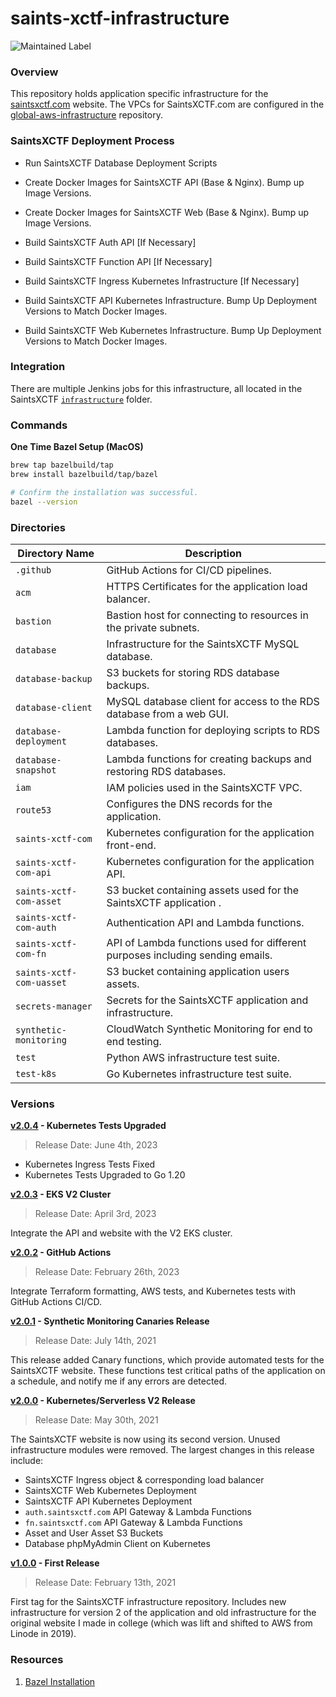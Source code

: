 # saints-xctf-infrastructure

![Maintained Label](https://img.shields.io/badge/Maintained-Yes-brightgreen?style=for-the-badge)

### Overview

This repository holds application specific infrastructure for the [saintsxctf.com](https://www.saintsxctf.com/) website.  The 
VPCs for SaintsXCTF.com are configured in the [global-aws-infrastructure](https://github.com/AJarombek/global-aws-infrastructure) 
repository.

### SaintsXCTF Deployment Process

+ Run SaintsXCTF Database Deployment Scripts

+ Create Docker Images for SaintsXCTF API (Base & Nginx).  Bump up Image Versions.

+ Create Docker Images for SaintsXCTF Web (Base & Nginx).  Bump up Image Versions.

+ Build SaintsXCTF Auth API [If Necessary]

+ Build SaintsXCTF Function API [If Necessary]

+ Build SaintsXCTF Ingress Kubernetes Infrastructure [If Necessary]

+ Build SaintsXCTF API Kubernetes Infrastructure.  Bump Up Deployment Versions to Match Docker Images.

+ Build SaintsXCTF Web Kubernetes Infrastructure.  Bump Up Deployment Versions to Match Docker Images.

### Integration

There are multiple Jenkins jobs for this infrastructure, all located in the SaintsXCTF
[`infrastructure`](http://jenkins.jarombek.io/job/saints-xctf/job/infrastructure/) folder.

### Commands

**One Time Bazel Setup (MacOS)**

```bash
brew tap bazelbuild/tap
brew install bazelbuild/tap/bazel

# Confirm the installation was successful.
bazel --version
```

### Directories

| Directory Name           | Description                                                                   |
|--------------------------|-------------------------------------------------------------------------------|
| `.github`                | GitHub Actions for CI/CD pipelines.                                           |
| `acm`                    | HTTPS Certificates for the application load balancer.                         |
| `bastion`                | Bastion host for connecting to resources in the private subnets.              |
| `database`               | Infrastructure for the SaintsXCTF MySQL database.                             |
| `database-backup`        | S3 buckets for storing RDS database backups.                                  |
| `database-client`        | MySQL database client for access to the RDS database from a web GUI.          |
| `database-deployment`    | Lambda function for deploying scripts to RDS databases.                       |
| `database-snapshot`      | Lambda functions for creating backups and restoring RDS databases.            |
| `iam`                    | IAM policies used in the SaintsXCTF VPC.                                      |
| `route53`                | Configures the DNS records for the application.                               |
| `saints-xctf-com`        | Kubernetes configuration for the application front-end.                       |
| `saints-xctf-com-api`    | Kubernetes configuration for the application API.                             |
| `saints-xctf-com-asset`  | S3 bucket containing assets used for the SaintsXCTF application .             |
| `saints-xctf-com-auth`   | Authentication API and Lambda functions.                                      |
| `saints-xctf-com-fn`     | API of Lambda functions used for different purposes including sending emails. |
| `saints-xctf-com-uasset` | S3 bucket containing application users assets.                                |
| `secrets-manager`        | Secrets for the SaintsXCTF application and infrastructure.                    |
| `synthetic-monitoring`   | CloudWatch Synthetic Monitoring for end to end testing.                       |
| `test`                   | Python AWS infrastructure test suite.                                         |
| `test-k8s`               | Go Kubernetes infrastructure test suite.                                      |

### Versions

**[v2.0.4](https://github.com/AJarombek/saints-xctf-infrastructure/tree/v2.0.4) - Kubernetes Tests Upgraded**

> Release Date: June 4th, 2023

+ Kubernetes Ingress Tests Fixed
+ Kubernetes Tests Upgraded to Go 1.20

**[v2.0.3](https://github.com/AJarombek/saints-xctf-infrastructure/tree/v2.0.3) - EKS V2 Cluster**

> Release Date: April 3rd, 2023

Integrate the API and website with the V2 EKS cluster.

**[v2.0.2](https://github.com/AJarombek/saints-xctf-infrastructure/tree/v2.0.2) - GitHub Actions**

> Release Date: February 26th, 2023

Integrate Terraform formatting, AWS tests, and Kubernetes tests with GitHub Actions CI/CD.

**[v2.0.1](https://github.com/AJarombek/saints-xctf-infrastructure/tree/v2.0.1) - Synthetic Monitoring Canaries Release**

> Release Date: July 14th, 2021

This release added Canary functions, which provide automated tests for the SaintsXCTF website.  These functions test 
critical paths of the application on a schedule, and notify me if any errors are detected.

**[v2.0.0](https://github.com/AJarombek/saints-xctf-infrastructure/tree/v2.0.0) - Kubernetes/Serverless V2 Release**

> Release Date: May 30th, 2021

The SaintsXCTF website is now using its second version.  Unused infrastructure modules were removed.  The largest 
changes in this release include:

* SaintsXCTF Ingress object & corresponding load balancer
* SaintsXCTF Web Kubernetes Deployment
* SaintsXCTF API Kubernetes Deployment
* `auth.saintsxctf.com` API Gateway & Lambda Functions
* `fn.saintsxctf.com` API Gateway & Lambda Functions
* Asset and User Asset S3 Buckets
* Database phpMyAdmin Client on Kubernetes

**[v1.0.0](https://github.com/AJarombek/saints-xctf-infrastructure/tree/v1.0.0) - First Release**

> Release Date: February 13th, 2021

First tag for the SaintsXCTF infrastructure repository.  Includes new infrastructure for version 2 of the application 
and old infrastructure for the original website I made in college (which was lift and shifted to AWS from Linode in 
2019).

### Resources

1. [Bazel Installation](https://docs.bazel.build/versions/3.2.0/install-os-x.html)